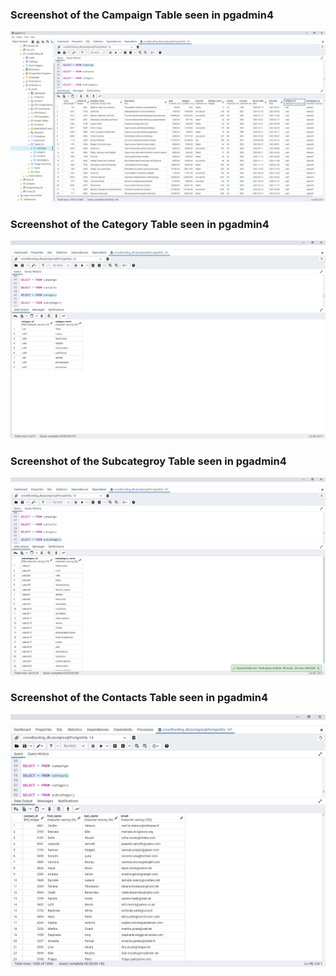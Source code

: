 ### Screenshot of the Campaign Table seen in pgadmin4
![Campaign Table](Resources/Images/campaign-psql.png)
### Screenshot of the Category Table seen in pgadmin4
![CategoryTable](Resources/Images/category-psql.png)
### Screenshot of the Subcategroy Table seen in pgadmin4
![Subcategory Table](Resources/Images/subcategory-psql.png)
### Screenshot of the Contacts Table seen in pgadmin4
![Contact Table](Resources/Images/contacts-psql.png)